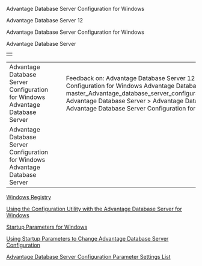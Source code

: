 Advantage Database Server Configuration for Windows




Advantage Database Server 12  

Advantage Database Server Configuration for Windows

Advantage Database Server

|  |
| --- |
|  |

|  |  |  |  |  |
| --- | --- | --- | --- | --- |
| Advantage Database Server Configuration for Windows  Advantage Database Server |  |  | Feedback on: Advantage Database Server 12 - Advantage Database Server Configuration for Windows Advantage Database Server master\_Advantage\_database\_server\_configuration\_for\_windows\_nt\_2000\_2003 Advantage Database Server > Advantage Database Server Configuration > Advantage Database Server Configuration for Windows / Dear Support Staff, |  |
| Advantage Database Server Configuration for Windows  Advantage Database Server |  |  |  |  |

[Windows Registry](master_windows_nt_2000_2003_registry.htm)

[Using the Configuration Utility with the Advantage Database Server for Windows](master_using_the_configuration_utility_with_the_advantage_database_server_for_windows_nt_2000_2003.htm)

[Startup Parameters for Windows](master_startup_parameters_for_windows_nt_2000_2003.htm)

[Using Startup Parameters to Change Advantage Database Server Configuration](master_using_startup_parameters_to_change_advantage_database_server_configuration.htm)

[Advantage Database Server Configuration Parameter Settings List](master_advantage_database_server_configuration_parameter_settings_list.htm)